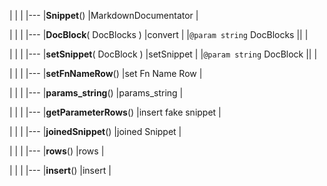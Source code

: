 

|	|	|
|---
|__Snippet__()	|MarkdownDocumentator	|


|	|	|
|---
|__DocBlock__( DocBlocks )	|convert	|
|`@param string` DocBlocks	||	|


|	|	|
|---
|__setSnippet__( DocBlock )	|setSnippet	|
|`@param string` DocBlock	||	|


|	|	|
|---
|__setFnNameRow__()	|set Fn Name Row	|


|	|	|
|---
|__params_string__()	|params_string	|


|	|	|
|---
|__getParameterRows__()	|insert fake snippet	|


|	|	|
|---
|__joinedSnippet__()	|joined Snippet	|


|	|	|
|---
|__rows__()	|rows	|


|	|	|
|---
|__insert__()	|insert	|
